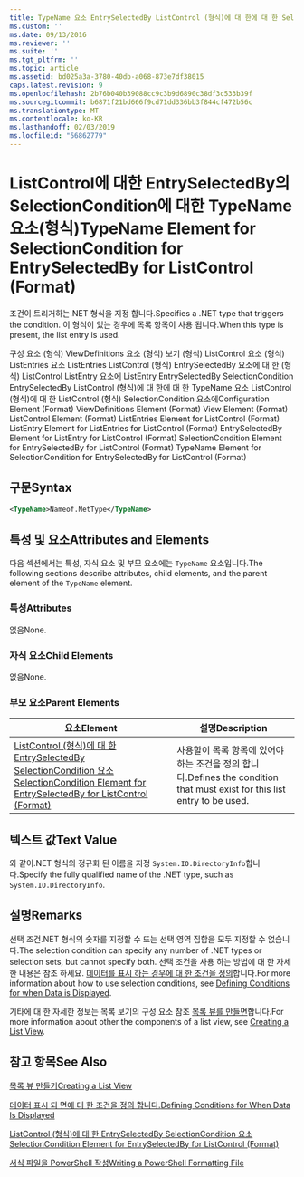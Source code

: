 ```yaml
---
title: TypeName 요소 EntrySelectedBy ListControl (형식)에 대 한에 대 한 SelectionCondition | Microsoft Docs
ms.custom: ''
ms.date: 09/13/2016
ms.reviewer: ''
ms.suite: ''
ms.tgt_pltfrm: ''
ms.topic: article
ms.assetid: bd025a3a-3780-40db-a068-873e7df38015
caps.latest.revision: 9
ms.openlocfilehash: 2b76b040b39088cc9c3b9d6890c38df3c533b39f
ms.sourcegitcommit: b6871f21bd666f9cd71dd336bb3f844cf472b56c
ms.translationtype: MT
ms.contentlocale: ko-KR
ms.lasthandoff: 02/03/2019
ms.locfileid: "56862779"
---
```

# <a name="typename-element-for-selectioncondition-for-entryselectedby-for-listcontrol-format"></a><span data-ttu-id="c09c6-102">ListControl에 대한 EntrySelectedBy의 SelectionCondition에 대한 TypeName 요소(형식)</span><span class="sxs-lookup"><span data-stu-id="c09c6-102">TypeName Element for SelectionCondition for EntrySelectedBy for ListControl (Format)</span></span>

<span data-ttu-id="c09c6-103">조건이 트리거하는.NET 형식을 지정 합니다.</span><span class="sxs-lookup"><span data-stu-id="c09c6-103">Specifies a .NET type that triggers the condition.</span></span> <span data-ttu-id="c09c6-104">이 형식이 있는 경우에 목록 항목이 사용 됩니다.</span><span class="sxs-lookup"><span data-stu-id="c09c6-104">When this type is present, the list entry is used.</span></span>

<span data-ttu-id="c09c6-105">구성 요소 (형식) ViewDefinitions 요소 (형식) 보기 (형식) ListControl 요소 (형식) ListEntries 요소 ListEntries ListControl (형식) EntrySelectedBy 요소에 대 한 (형식) ListControl ListEntry 요소에 ListEntry EntrySelectedBy SelectionCondition EntrySelectedBy ListControl (형식)에 대 한에 대 한 TypeName 요소 ListControl (형식)에 대 한 ListControl (형식) SelectionCondition 요소에</span><span class="sxs-lookup"><span data-stu-id="c09c6-105">Configuration Element (Format) ViewDefinitions Element (Format) View Element (Format) ListControl Element (Format) ListEntries Element for ListControl (Format) ListEntry Element for ListEntries for ListControl (Format) EntrySelectedBy Element for ListEntry for ListControl (Format) SelectionCondition Element for EntrySelectedBy for ListControl (Format) TypeName Element for SelectionCondition for EntrySelectedBy for ListControl (Format)</span></span>

## <a name="syntax"></a><span data-ttu-id="c09c6-106">구문</span><span class="sxs-lookup"><span data-stu-id="c09c6-106">Syntax</span></span>

```xml
<TypeName>Nameof.NetType</TypeName>
```

## <a name="attributes-and-elements"></a><span data-ttu-id="c09c6-107">특성 및 요소</span><span class="sxs-lookup"><span data-stu-id="c09c6-107">Attributes and Elements</span></span>

<span data-ttu-id="c09c6-108">다음 섹션에서는 특성, 자식 요소 및 부모 요소에는 `TypeName` 요소입니다.</span><span class="sxs-lookup"><span data-stu-id="c09c6-108">The following sections describe attributes, child elements, and the parent element of the `TypeName` element.</span></span>

### <a name="attributes"></a><span data-ttu-id="c09c6-109">특성</span><span class="sxs-lookup"><span data-stu-id="c09c6-109">Attributes</span></span>

<span data-ttu-id="c09c6-110">없음</span><span class="sxs-lookup"><span data-stu-id="c09c6-110">None.</span></span>

### <a name="child-elements"></a><span data-ttu-id="c09c6-111">자식 요소</span><span class="sxs-lookup"><span data-stu-id="c09c6-111">Child Elements</span></span>

<span data-ttu-id="c09c6-112">없음</span><span class="sxs-lookup"><span data-stu-id="c09c6-112">None.</span></span>

### <a name="parent-elements"></a><span data-ttu-id="c09c6-113">부모 요소</span><span class="sxs-lookup"><span data-stu-id="c09c6-113">Parent Elements</span></span>

|<span data-ttu-id="c09c6-114">요소</span><span class="sxs-lookup"><span data-stu-id="c09c6-114">Element</span></span>|<span data-ttu-id="c09c6-115">설명</span><span class="sxs-lookup"><span data-stu-id="c09c6-115">Description</span></span>|
|-------------|-----------------|
|[<span data-ttu-id="c09c6-116">ListControl (형식)에 대 한 EntrySelectedBy SelectionCondition 요소</span><span class="sxs-lookup"><span data-stu-id="c09c6-116">SelectionCondition Element for EntrySelectedBy for ListControl (Format)</span></span>](./selectioncondition-element-for-entryselectedby-for-listcontrol-format.md)|<span data-ttu-id="c09c6-117">사용할이 목록 항목에 있어야 하는 조건을 정의 합니다.</span><span class="sxs-lookup"><span data-stu-id="c09c6-117">Defines the condition that must exist for this list entry to be used.</span></span>|

## <a name="text-value"></a><span data-ttu-id="c09c6-118">텍스트 값</span><span class="sxs-lookup"><span data-stu-id="c09c6-118">Text Value</span></span>

<span data-ttu-id="c09c6-119">와 같이.NET 형식의 정규화 된 이름을 지정 `System.IO.DirectoryInfo`합니다.</span><span class="sxs-lookup"><span data-stu-id="c09c6-119">Specify the fully qualified name of the .NET type, such as `System.IO.DirectoryInfo`.</span></span>

## <a name="remarks"></a><span data-ttu-id="c09c6-120">설명</span><span class="sxs-lookup"><span data-stu-id="c09c6-120">Remarks</span></span>

<span data-ttu-id="c09c6-121">선택 조건.NET 형식의 숫자를 지정할 수 또는 선택 영역 집합을 모두 지정할 수 없습니다.</span><span class="sxs-lookup"><span data-stu-id="c09c6-121">The selection condition can specify any number of .NET types or selection sets, but cannot specify both.</span></span> <span data-ttu-id="c09c6-122">선택 조건을 사용 하는 방법에 대 한 자세한 내용은 참조 하세요. [데이터를 표시 하는 경우에 대 한 조건을 정의](./defining-conditions-for-displaying-data.md)합니다.</span><span class="sxs-lookup"><span data-stu-id="c09c6-122">For more information about how to use selection conditions, see [Defining Conditions for when Data is Displayed](./defining-conditions-for-displaying-data.md).</span></span>

<span data-ttu-id="c09c6-123">기타에 대 한 자세한 정보는 목록 보기의 구성 요소 참조 [목록 뷰를 만들면](./creating-a-list-view.md)합니다.</span><span class="sxs-lookup"><span data-stu-id="c09c6-123">For more information about other the components of a list view, see [Creating a List View](./creating-a-list-view.md).</span></span>

## <a name="see-also"></a><span data-ttu-id="c09c6-124">참고 항목</span><span class="sxs-lookup"><span data-stu-id="c09c6-124">See Also</span></span>

[<span data-ttu-id="c09c6-125">목록 뷰 만들기</span><span class="sxs-lookup"><span data-stu-id="c09c6-125">Creating a List View</span></span>](./creating-a-list-view.md)

[<span data-ttu-id="c09c6-126">데이터 표시 되 면에 대 한 조건을 정의 합니다.</span><span class="sxs-lookup"><span data-stu-id="c09c6-126">Defining Conditions for When Data Is Displayed</span></span>](./defining-conditions-for-displaying-data.md)

[<span data-ttu-id="c09c6-127">ListControl (형식)에 대 한 EntrySelectedBy SelectionCondition 요소</span><span class="sxs-lookup"><span data-stu-id="c09c6-127">SelectionCondition Element for EntrySelectedBy for ListControl (Format)</span></span>](./selectioncondition-element-for-entryselectedby-for-listcontrol-format.md)

[<span data-ttu-id="c09c6-128">서식 파일을 PowerShell 작성</span><span class="sxs-lookup"><span data-stu-id="c09c6-128">Writing a PowerShell Formatting File</span></span>](./writing-a-powershell-formatting-file.md)
